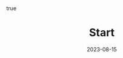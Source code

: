 ---
title: "Start"
date: "2023-08-15"
summary: "Start of Blog"
description: "Start of more ramblings"
toc: true
readTime: true
autonumber: true
math: true
showTags: false
hideBackToTop: false
---